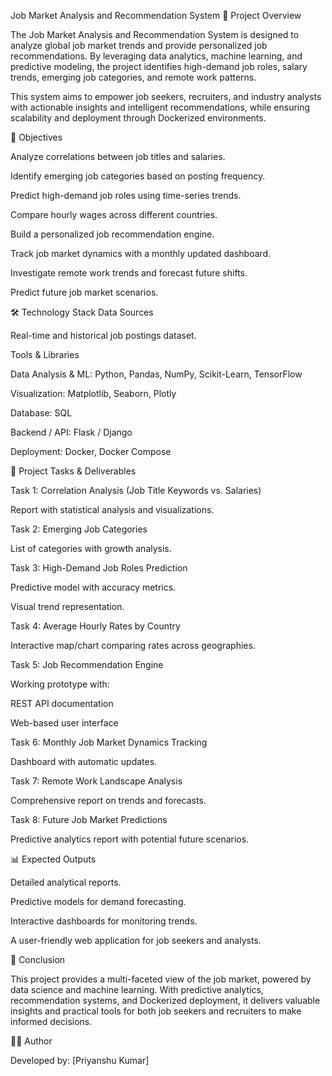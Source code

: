 Job Market Analysis and Recommendation System
📌 Project Overview

The Job Market Analysis and Recommendation System is designed to analyze global job market trends and provide personalized job recommendations. By leveraging data analytics, machine learning, and predictive modeling, the project identifies high-demand job roles, salary trends, emerging job categories, and remote work patterns.

This system aims to empower job seekers, recruiters, and industry analysts with actionable insights and intelligent recommendations, while ensuring scalability and deployment through Dockerized environments.

🎯 Objectives

Analyze correlations between job titles and salaries.

Identify emerging job categories based on posting frequency.

Predict high-demand job roles using time-series trends.

Compare hourly wages across different countries.

Build a personalized job recommendation engine.

Track job market dynamics with a monthly updated dashboard.

Investigate remote work trends and forecast future shifts.

Predict future job market scenarios.

🛠️ Technology Stack
Data Sources

Real-time and historical job postings dataset.

Tools & Libraries

Data Analysis & ML: Python, Pandas, NumPy, Scikit-Learn, TensorFlow

Visualization: Matplotlib, Seaborn, Plotly

Database: SQL

Backend / API: Flask / Django

Deployment: Docker, Docker Compose

📂 Project Tasks & Deliverables

Task 1: Correlation Analysis (Job Title Keywords vs. Salaries)

Report with statistical analysis and visualizations.

Task 2: Emerging Job Categories

List of categories with growth analysis.

Task 3: High-Demand Job Roles Prediction

Predictive model with accuracy metrics.

Visual trend representation.

Task 4: Average Hourly Rates by Country

Interactive map/chart comparing rates across geographies.

Task 5: Job Recommendation Engine

Working prototype with:

REST API documentation

Web-based user interface

Task 6: Monthly Job Market Dynamics Tracking

Dashboard with automatic updates.

Task 7: Remote Work Landscape Analysis

Comprehensive report on trends and forecasts.

Task 8: Future Job Market Predictions

Predictive analytics report with potential future scenarios.

📊 Expected Outputs

Detailed analytical reports.

Predictive models for demand forecasting.

Interactive dashboards for monitoring trends.

A user-friendly web application for job seekers and analysts.

📌 Conclusion

This project provides a multi-faceted view of the job market, powered by data science and machine learning. With predictive analytics, recommendation systems, and Dockerized deployment, it delivers valuable insights and practical tools for both job seekers and recruiters to make informed decisions.

👨‍💻 Author

Developed by: [Priyanshu Kumar]
